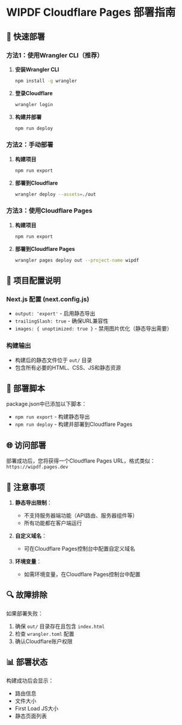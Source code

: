 # WIPDF Cloudflare Pages 部署指南

## 🚀 快速部署

### 方法1：使用Wrangler CLI（推荐）

1. **安装Wrangler CLI**
   ```bash
   npm install -g wrangler
   ```

2. **登录Cloudflare**
   ```bash
   wrangler login
   ```

3. **构建并部署**
   ```bash
   npm run deploy
   ```

### 方法2：手动部署

1. **构建项目**
   ```bash
   npm run export
   ```

2. **部署到Cloudflare**
   ```bash
   wrangler deploy --assets=./out
   ```

### 方法3：使用Cloudflare Pages

1. **构建项目**
   ```bash
   npm run export
   ```

2. **部署到Cloudflare Pages**
   ```bash
   wrangler pages deploy out --project-name wipdf
   ```

## 📁 项目配置说明

### Next.js 配置 (next.config.js)
- `output: 'export'` - 启用静态导出
- `trailingSlash: true` - 确保URL兼容性
- `images: { unoptimized: true }` - 禁用图片优化（静态导出需要）

### 构建输出
- 构建后的静态文件位于 `out/` 目录
- 包含所有必要的HTML、CSS、JS和静态资源

## 🔧 部署脚本

package.json中已添加以下脚本：
- `npm run export` - 构建静态导出
- `npm run deploy` - 构建并部署到Cloudflare Pages

## 🌐 访问部署

部署成功后，您将获得一个Cloudflare Pages URL，格式类似：
`https://wipdf.pages.dev`

## 📝 注意事项

1. **静态导出限制**：
   - 不支持服务器端功能（API路由、服务器组件等）
   - 所有功能都在客户端运行

2. **自定义域名**：
   - 可在Cloudflare Pages控制台中配置自定义域名

3. **环境变量**：
   - 如需环境变量，在Cloudflare Pages控制台中配置

## 🔍 故障排除

如果部署失败：
1. 确保 `out/` 目录存在且包含 `index.html`
2. 检查 `wrangler.toml` 配置
3. 确认Cloudflare账户权限

## 📊 部署状态

构建成功后会显示：
- 路由信息
- 文件大小
- First Load JS大小
- 静态页面列表
